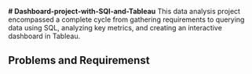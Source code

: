 **# Dashboard-project-with-SQl-and-Tableau**
This data analysis project encompassed a complete cycle from gathering requirements to querying data using SQL, analyzing key metrics, and creating an interactive dashboard in Tableau. 

## Problems and Requiremenst 


